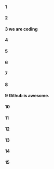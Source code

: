 #### 1
#### 2
#### 3 we are coding
#### 4
#### 5
#### 6
#### 7
#### 8
#### 9 Github is awesome.
#### 10
#### 11
#### 12
#### 13
#### 14
#### 15
